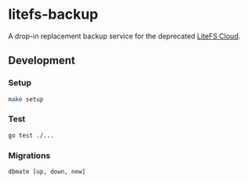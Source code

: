 # litefs-backup

A drop-in replacement backup service for the deprecated [LiteFS Cloud](https://fly.io/blog/litefs-cloud/).

## Development

### Setup
```bash
make setup
```

### Test
```bash
go test ./...
```

### Migrations
```bash
dbmate [up, down, new]
```
